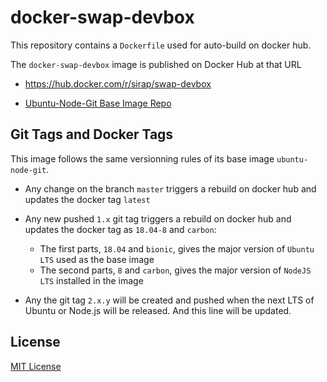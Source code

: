 # docker-swap-devbox

This repository contains a `Dockerfile` used for auto-build on docker hub.

The `docker-swap-devbox` image is published on Docker Hub at that URL

* https://hub.docker.com/r/sirap/swap-devbox

* [Ubuntu-Node-Git Base Image Repo](https://github.com/rbecheras/docker-ubuntu-node-git)

## Git Tags and Docker Tags

This image follows the same versionning rules of its base image `ubuntu-node-git`.

- Any change on the branch `master` triggers a rebuild on docker hub and updates the docker tag `latest`
- Any new pushed `1.x` git tag triggers a rebuild on docker hub and updates the docker tag as `18.04-8` and `carbon`:
    * The first parts, `18.04` and `bionic`, gives the major version of `Ubuntu LTS` used as the base image
    * The second parts, `8` and `carbon`, gives the major version of `NodeJS LTS` installed in the image


- Any the git tag `2.x.y` will be created and pushed when the next LTS of Ubuntu or Node.js will be released. And this line will be updated.

## License

[MIT License](LICENSE)
